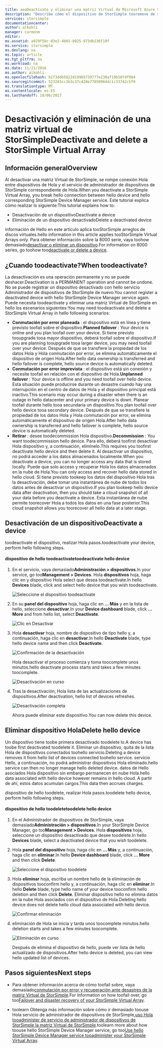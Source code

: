```yaml
---
title: aaaDeactivate y eliminar una matriz Virtual de Microsoft Azure StorSimple | Documentos de Microsoft
description: "Describe cómo el dispositivo de StorSimple tooremove de servicio, en primer lugar la desactivación y, a continuación, eliminarlo."
services: storsimple
documentationcenter: 
author: alkohli
manager: carmonm
editor: 
ms.assetid: a929f5bc-03e2-4b01-b925-973db236f19f
ms.service: storsimple
ms.devlang: na
ms.topic: article
ms.tgt_pltfrm: na
ms.workload: na
ms.date: 11/21/2016
ms.author: alkohli
ms.openlocfilehash: b1f3ddb5822d19965739777e238af19b507df984
ms.sourcegitcommit: 523283cc1b3c37c428e77850964dc1c33742c5f0
ms.translationtype: MT
ms.contentlocale: es-ES
ms.lasthandoff: 10/06/2017
---
```

# <a name="deactivate-and-delete-a-storsimple-virtual-array"></a><span data-ttu-id="316cf-103">Desactivación y eliminación de una matriz virtual de StorSimple</span><span class="sxs-lookup"><span data-stu-id="316cf-103">Deactivate and delete a StorSimple Virtual Array</span></span>

## <a name="overview"></a><span data-ttu-id="316cf-104">Información general</span><span class="sxs-lookup"><span data-stu-id="316cf-104">Overview</span></span>

<span data-ttu-id="316cf-105">Al desactivar una matriz Virtual de StorSimple, se rompe conexión Hola entre dispositivos de Hola y el servicio de administrador de dispositivos de StorSimple correspondiente de Hola.</span><span class="sxs-lookup"><span data-stu-id="316cf-105">When you deactivate a StorSimple Virtual Array, you break hello connection between hello device and hello corresponding StorSimple Device Manager service.</span></span> <span data-ttu-id="316cf-106">Este tutorial explica cómo realizar lo siguiente:</span><span class="sxs-lookup"><span data-stu-id="316cf-106">This tutorial explains how to:</span></span>

* <span data-ttu-id="316cf-107">Desactivación de un dispositivo</span><span class="sxs-lookup"><span data-stu-id="316cf-107">Deactivate a device</span></span> 
* <span data-ttu-id="316cf-108">Eliminación de un dispositivo desactivado</span><span class="sxs-lookup"><span data-stu-id="316cf-108">Delete a deactivated device</span></span>

<span data-ttu-id="316cf-109">información de Hello en este artículo aplica tooStorSimple arreglos de discos virtuales.</span><span class="sxs-lookup"><span data-stu-id="316cf-109">hello information in this article applies tooStorSimple Virtual Arrays only.</span></span> <span data-ttu-id="316cf-110">Para obtener información sobre la 8000 serie, vaya toohow demasiado[desactivar o eliminar un dispositivo](storsimple-deactivate-and-delete-device.md).</span><span class="sxs-lookup"><span data-stu-id="316cf-110">For information on 8000 series, go toohow too[deactivate or delete a device](storsimple-deactivate-and-delete-device.md).</span></span>

## <a name="when-toodeactivate"></a><span data-ttu-id="316cf-111">¿Cuando toodeactivate?</span><span class="sxs-lookup"><span data-stu-id="316cf-111">When toodeactivate?</span></span>

<span data-ttu-id="316cf-112">La desactivación es una operación permanente y no se puede deshacer.</span><span class="sxs-lookup"><span data-stu-id="316cf-112">Deactivation is a PERMANENT operation and cannot be undone.</span></span> <span data-ttu-id="316cf-113">No se puede registrar un dispositivo desactivado con hello servicio Administrador de dispositivos de StorSimple de nuevo.</span><span class="sxs-lookup"><span data-stu-id="316cf-113">You cannot register a deactivated device with hello StorSimple Device Manager service again.</span></span> <span data-ttu-id="316cf-114">Puede necesita toodeactivate y eliminar una matriz Virtual de StorSimple en hello los escenarios siguientes:</span><span class="sxs-lookup"><span data-stu-id="316cf-114">You may need toodeactivate and delete a StorSimple Virtual Array in hello following scenarios:</span></span>

* <span data-ttu-id="316cf-115">**Conmutación por error planeada** : el dispositivo está en línea y tiene previsto toofail sobre el dispositivo.</span><span class="sxs-lookup"><span data-stu-id="316cf-115">**Planned failover** : Your device is online and you plan toofail over your device.</span></span> <span data-ttu-id="316cf-116">Si tiene previsto tooupgrade tooa mayor dispositivo, deberá toofail sobre el dispositivo.</span><span class="sxs-lookup"><span data-stu-id="316cf-116">If you are planning tooupgrade tooa larger device, you may need toofail over your device.</span></span> <span data-ttu-id="316cf-117">Después de que se transfiere la propiedad de los datos Hola y Hola conmutación por error, se elimina automáticamente el dispositivo de origen Hola.</span><span class="sxs-lookup"><span data-stu-id="316cf-117">After hello data ownership is transferred and hello failover is complete, hello source device is automatically deleted.</span></span>
* <span data-ttu-id="316cf-118">**Conmutación por error imprevista** : el dispositivo está sin conexión y necesite toofail en relación con el dispositivo de Hola.</span><span class="sxs-lookup"><span data-stu-id="316cf-118">**Unplanned failover** : Your device is offline and you need toofail over hello device.</span></span> <span data-ttu-id="316cf-119">Esta situación puede producirse durante un desastre cuando hay una interrupción en el centro de datos de Hola y el dispositivo principal está inactivo.</span><span class="sxs-lookup"><span data-stu-id="316cf-119">This scenario may occur during a disaster when there is an outage in hello datacenter and your primary device is down.</span></span> <span data-ttu-id="316cf-120">Planear toofail durante hello tooa secundaria un dispositivo.</span><span class="sxs-lookup"><span data-stu-id="316cf-120">You plan toofail over hello device tooa secondary device.</span></span> <span data-ttu-id="316cf-121">Después de que se transfiere la propiedad de los datos Hola y Hola conmutación por error, se elimina automáticamente el dispositivo de origen Hola.</span><span class="sxs-lookup"><span data-stu-id="316cf-121">After hello data ownership is transferred and hello failover is complete, hello source device is automatically deleted.</span></span>
* <span data-ttu-id="316cf-122">**Retirar** : desee toodecommission Hola dispositivo.</span><span class="sxs-lookup"><span data-stu-id="316cf-122">**Decommission** : You want toodecommission hello device.</span></span> <span data-ttu-id="316cf-123">Para ello, deberá toofirst desactivar Hola dispositivo y, a continuación, elimínelo.</span><span class="sxs-lookup"><span data-stu-id="316cf-123">This requires you toofirst deactivate hello device and then delete it.</span></span> <span data-ttu-id="316cf-124">Al desactivar un dispositivo, no podrá acceder a los datos almacenados localmente.</span><span class="sxs-lookup"><span data-stu-id="316cf-124">When you deactivate a device, you can no longer access any data that is stored locally.</span></span> <span data-ttu-id="316cf-125">Puede que solo acceso y recuperar Hola los datos almacenados en la nube de Hola.</span><span class="sxs-lookup"><span data-stu-id="316cf-125">You can only access and recover hello data stored in hello cloud.</span></span> <span data-ttu-id="316cf-126">Si tiene previsto tookeep los datos del dispositivo Hola tras la desactivación, debe tomar una instantánea de nube de todos los datos antes de desactivar un dispositivo.</span><span class="sxs-lookup"><span data-stu-id="316cf-126">If you plan tookeep hello device data after deactivation, then you should take a cloud snapshot of all your data before you deactivate a device.</span></span> <span data-ttu-id="316cf-127">Esta instantánea de nube permite toorecover Hola a todos los datos en una fase posterior.</span><span class="sxs-lookup"><span data-stu-id="316cf-127">This cloud snapshot allows you toorecover all hello data at a later stage.</span></span>

## <a name="deactivate-a-device"></a><span data-ttu-id="316cf-128">Desactivación de un dispositivo</span><span class="sxs-lookup"><span data-stu-id="316cf-128">Deactivate a device</span></span>

<span data-ttu-id="316cf-129">toodeactivate el dispositivo, realizar Hola pasos.</span><span class="sxs-lookup"><span data-stu-id="316cf-129">toodeactivate your device, perform hello following steps.</span></span>

#### <a name="toodeactivate-hello-device"></a><span data-ttu-id="316cf-130">dispositivo de hello toodeactivate</span><span class="sxs-lookup"><span data-stu-id="316cf-130">toodeactivate hello device</span></span>

1. <span data-ttu-id="316cf-131">En el servicio, vaya demasiado**Administración > dispositivos**.</span><span class="sxs-lookup"><span data-stu-id="316cf-131">In your service, go too**Management > Devices**.</span></span> <span data-ttu-id="316cf-132">Hola **dispositivos** hoja, haga clic en y dispositivo Hola select que desea toodeactivate.</span><span class="sxs-lookup"><span data-stu-id="316cf-132">In hello **Devices** blade, click and select hello device that you wish toodeactivate.</span></span>
   
    ![Seleccione el dispositivo toodeactivate](./media/storsimple-virtual-array-deactivate-and-delete-device/deactivate-delete7.png)
2. <span data-ttu-id="316cf-134">En su **panel del dispositivo** hoja, haga clic en **... Más** y en la lista de hello, seleccione **desactivar**.</span><span class="sxs-lookup"><span data-stu-id="316cf-134">In your **Device dashboard** blade, click **… More** and from hello list, select **Deactivate**.</span></span>
   
    ![Clic en Desactivar](./media/storsimple-virtual-array-deactivate-and-delete-device/deactivate-delete8.png)
3. <span data-ttu-id="316cf-136">Hola **desactivar** hoja, nombre de dispositivo de tipo hello y, a continuación, haga clic en **desactivar**.</span><span class="sxs-lookup"><span data-stu-id="316cf-136">In hello **Deactivate** blade, type hello device name and then click **Deactivate**.</span></span> 
   
    ![Confirmación de la desactivación](./media/storsimple-virtual-array-deactivate-and-delete-device/deactivate-delete1.png)
   
    <span data-ttu-id="316cf-138">Hola desactivar el proceso comienza y toma toocomplete unos minutos.</span><span class="sxs-lookup"><span data-stu-id="316cf-138">hello deactivate process starts and takes a few minutes toocomplete.</span></span>
   
    ![Desactivación en curso](./media/storsimple-virtual-array-deactivate-and-delete-device/deactivate-delete2.png)
4. <span data-ttu-id="316cf-140">Tras la desactivación, Hola lista de las actualizaciones de dispositivos.</span><span class="sxs-lookup"><span data-stu-id="316cf-140">After deactivation, hello list of devices refreshes.</span></span>
   
    ![Desactivación completa](./media/storsimple-virtual-array-deactivate-and-delete-device/deactivate-delete3.png)
   
    <span data-ttu-id="316cf-142">Ahora puede eliminar este dispositivo.</span><span class="sxs-lookup"><span data-stu-id="316cf-142">You can now delete this device.</span></span>

## <a name="delete-hello-device"></a><span data-ttu-id="316cf-143">Eliminar dispositivo Hola</span><span class="sxs-lookup"><span data-stu-id="316cf-143">Delete hello device</span></span>

<span data-ttu-id="316cf-144">Un dispositivo tiene toobe primera desactivado toodelete lo.</span><span class="sxs-lookup"><span data-stu-id="316cf-144">A device has toobe first deactivated toodelete it.</span></span> <span data-ttu-id="316cf-145">Eliminar un dispositivo, quita de la lista Hola de dispositivos conectados toohello servicio.</span><span class="sxs-lookup"><span data-stu-id="316cf-145">Deleting a device removes it from hello list of devices connected toohello service.</span></span> <span data-ttu-id="316cf-146">servicio Hello, a continuación, no podrá administrar dispositivos Hola eliminado.</span><span class="sxs-lookup"><span data-stu-id="316cf-146">hello service can then no longer manage hello deleted device.</span></span> <span data-ttu-id="316cf-147">datos de Hello asociados Hola dispositivo sin embargo permanecen en nube Hola.</span><span class="sxs-lookup"><span data-stu-id="316cf-147">hello data associated with hello device however remains in hello cloud.</span></span> <span data-ttu-id="316cf-148">A partir de ahí, estos datos acumulan cargos.</span><span class="sxs-lookup"><span data-stu-id="316cf-148">This data then accrues charges.</span></span>

<span data-ttu-id="316cf-149">dispositivo de hello toodelete, realizar Hola pasos.</span><span class="sxs-lookup"><span data-stu-id="316cf-149">toodelete hello device, perform hello following steps.</span></span>

#### <a name="toodelete-hello-device"></a><span data-ttu-id="316cf-150">dispositivo de hello toodelete</span><span class="sxs-lookup"><span data-stu-id="316cf-150">toodelete hello device</span></span>

1. <span data-ttu-id="316cf-151">En el Administrador de dispositivos de StorSimple, vaya demasiado**Administración > dispositivos**.</span><span class="sxs-lookup"><span data-stu-id="316cf-151">In your StorSimple Device Manager, go too**Management > Devices**.</span></span> <span data-ttu-id="316cf-152">Hola **dispositivos** hoja, seleccione un dispositivo desactivado que desee toodelete.</span><span class="sxs-lookup"><span data-stu-id="316cf-152">In hello **Devices** blade, select a deactivated device that you wish toodelete.</span></span>
2. <span data-ttu-id="316cf-153">Hola **panel del dispositivo** hoja, haga clic en **... Más** y, a continuación, haga clic en **eliminar**.</span><span class="sxs-lookup"><span data-stu-id="316cf-153">In hello **Device dashboard** blade, click **… More** and then click **Delete**.</span></span>
   
   ![Seleccione el dispositivo toodelete](./media/storsimple-virtual-array-deactivate-and-delete-device/deactivate-delete4.png)
3. <span data-ttu-id="316cf-155">Hola **eliminar** hoja, escriba un nombre hello de la eliminación de dispositivos tooconfirm hello y, a continuación, haga clic en **eliminar**.</span><span class="sxs-lookup"><span data-stu-id="316cf-155">In hello **Delete** blade, type hello name of your device tooconfirm hello deletion and then click **Delete**.</span></span> <span data-ttu-id="316cf-156">Eliminar dispositivo hello no elimina datos en la nube Hola asociados con el dispositivo de Hola.</span><span class="sxs-lookup"><span data-stu-id="316cf-156">Deleting hello device does not delete hello cloud data associated with hello device.</span></span> 
   
   ![Confirmar eliminación](./media/storsimple-virtual-array-deactivate-and-delete-device/deactivate-delete5.png) 
4. <span data-ttu-id="316cf-158">eliminación de Hola se inicia y tarda unos toocomplete minutos.</span><span class="sxs-lookup"><span data-stu-id="316cf-158">hello deletion starts and takes a few minutes toocomplete.</span></span>
   
   ![Eliminación en curso](./media/storsimple-virtual-array-deactivate-and-delete-device/deactivate-delete6.png)
   
    <span data-ttu-id="316cf-160">Después de elimina el dispositivo de hello, puede ver lista de hello actualizado de dispositivos.</span><span class="sxs-lookup"><span data-stu-id="316cf-160">After hello device is deleted, you can view hello updated list of devices.</span></span>

## <a name="next-steps"></a><span data-ttu-id="316cf-161">Pasos siguientes</span><span class="sxs-lookup"><span data-stu-id="316cf-161">Next steps</span></span>

* <span data-ttu-id="316cf-162">Para obtener información acerca de cómo toofail sobre, vaya demasiado[conmutación por error y recuperación ante desastres de la matriz Virtual de StorSimple](storsimple-virtual-array-failover-dr.md).</span><span class="sxs-lookup"><span data-stu-id="316cf-162">For information on how toofail over, go too[Failover and disaster recovery of your StorSimple Virtual Array](storsimple-virtual-array-failover-dr.md).</span></span>

* <span data-ttu-id="316cf-163">toolearn Obtenga más información sobre cómo ir demasiado toouse Hola servicio de administrador de dispositivos de StorSimple,[uso Hola tooadminister de servicio de administrador de dispositivos de StorSimple la matriz Virtual de StorSimple](storsimple-virtual-array-manager-service-administration.md).</span><span class="sxs-lookup"><span data-stu-id="316cf-163">toolearn more about how toouse hello StorSimple Device Manager service, go too[Use hello StorSimple Device Manager service tooadminister your StorSimple Virtual Array](storsimple-virtual-array-manager-service-administration.md).</span></span> 

